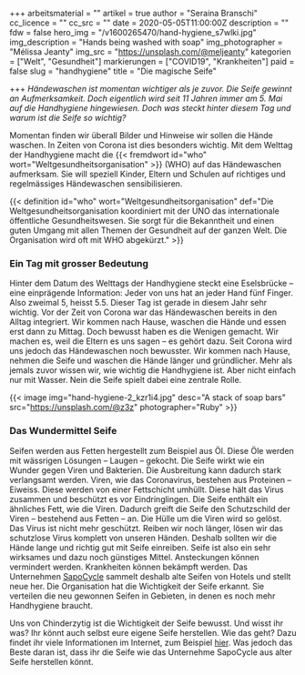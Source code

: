 +++
arbeitsmaterial = ""
artikel = true
author = "Seraina Branschi"
cc_licence = ""
cc_src = ""
date = 2020-05-05T11:00:00Z
description = ""
fdw = false
hero_img = "/v1600265470/hand-hygiene_s7wlki.jpg"
img_description = "Hands being washed with soap"
img_photographer = "Mélissa Jeanty"
img_src = "https://unsplash.com/@meljeanty"
kategorien = ["Welt", "Gesundheit"]
markierungen = ["COVID19", "Krankheiten"]
paid = false
slug = "handhygiene"
title = "Die magische Seife"

+++
_Händewaschen ist momentan wichtiger als je zuvor. Die Seife gewinnt an Aufmerksamkeit. Doch eigentlich wird seit 11 Jahren immer am 5. Mai auf die Handhygiene hingewiesen. Doch was steckt hinter diesem Tag und warum ist die Seife so wichtig?_

Momentan finden wir überall Bilder und Hinweise wir sollen die Hände waschen. In Zeiten von Corona ist dies besonders wichtig. Mit dem Welttag der Handhygiene macht die {{< fremdwort id="who" wort="Weltgesundheitsorganisation" >}} (WHO) auf das Händewaschen aufmerksam. Sie will speziell Kinder, Eltern und Schulen auf richtiges und regelmässiges Händewaschen sensibilisieren.

​{{< definition id="who" wort="Weltgesundheitsorganisation" def="Die Weltgesundheitsorganisation koordiniert mit der UNO das internationale öffentliche Gesundheitswesen. Sie sorgt für die Bekanntheit und einen guten Umgang mit allen Themen der Gesundheit auf der ganzen Welt. Die Organisation wird oft mit WHO abgekürzt." >}}

### Ein Tag mit grosser Bedeutung

Hinter dem Datum des Welttags der Handhygiene steckt eine Eselsbrücke – eine einprägende Information: Jeder von uns hat an jeder Hand fünf Finger. Also zweimal 5, heisst 5.5. Dieser Tag ist gerade in diesem Jahr sehr wichtig. Vor der Zeit von Corona war das Händewaschen bereits in den Alltag integriert. Wir kommen nach Hause, waschen die Hände und essen erst dann zu Mittag. Doch bewusst haben es die Wenigen gemacht. Wir machen es, weil die Eltern es uns sagen – es gehört dazu. Seit Corona wird uns jedoch das Händewaschen noch bewusster. Wir kommen nach Hause, nehmen die Seife und waschen die Hände länger und gründlicher. Mehr als jemals zuvor wissen wir, wie wichtig die Handhygiene ist. Aber nicht einfach nur mit Wasser. Nein die Seife spielt dabei eine zentrale Rolle.

{{< image img="hand-hygiene-2_kzr1i4.jpg" desc="A stack of soap bars" src="https://unsplash.com/@z3z" photographer="Ruby" >}}

### Das Wundermittel Seife

Seifen werden aus Fetten hergestellt zum Beispiel aus Öl. Diese Öle werden mit wässrigen Lösungen – Laugen – gekocht. Die Seife wirkt wie ein Wunder gegen Viren und Bakterien. Die Ausbreitung kann dadurch stark verlangsamt werden. Viren, wie das Coronavirus, bestehen aus Proteinen – Eiweiss. Diese werden von einer Fettschicht umhüllt. Diese hält das Virus zusammen und beschützt es vor Eindringlingen. Die Seife enthält ein ähnliches Fett, wie die Viren. Dadurch greift die Seife den Schutzschild der Viren – bestehend aus Fetten – an. Die Hülle um die Viren wird so gelöst. Das Virus ist nicht mehr geschützt. Reiben wir noch länger, lösen wir das schutzlose Virus komplett von unseren Händen. Deshalb sollten wir die Hände lange und richtig gut mit Seife einreiben. Seife ist also ein sehr wirksames und dazu noch günstiges Mittel. Ansteckungen können vermindert werden. Krankheiten können bekämpft werden. Das Unternehmen [SapoCycle](https://sapocycle.org/de/) sammelt deshalb alte Seifen von Hotels und stellt neue her. Die Organisation hat die Wichtigkeit der Seife erkannt. Sie verteilen die neu gewonnen Seifen in Gebieten, in denen es noch mehr Handhygiene braucht.

Uns von Chinderzytig ist die Wichtigkeit der Seife bewusst. Und wisst ihr was? Ihr könnt auch selbst eure eigene Seife herstellen. Wie das geht? Dazu findet ihr viele Informationen im Internet, zum Beispiel [hier](https://praxistipps.focus.de/seife-mit-kindern-selber-machen-eine-bastelanleitung_99487). Was jedoch das Beste daran ist, dass ihr die Seife wie das Unternehme SapoCycle aus alter Seife herstellen könnt.
